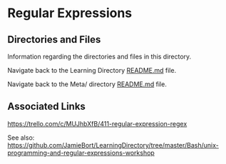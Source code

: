 # Regular Expressions

## Directories and Files

Information regarding the directories and files in this directory.

<!-- Navigate back to the [parent_readme_file/ README.md](../README.md) -->

Navigate back to the Learning Directory [README.md](../README.md) file.

Navigate back to the Meta/ directory [README.md](../Meta/README.md) file.

## Associated Links

https://trello.com/c/MUJhbXfB/411-regular-expression-regex

See also:
https://github.com/JamieBort/LearningDirectory/tree/master/Bash/unix-programming-and-regular-expressions-workshop
